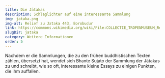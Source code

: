 ```yaml
---
title: Die Jātakas
description: Schlaglichter auf eine interessante Sammlung
img: jataka.png
img-alt: Relief zu Jataka 443, Borobudur
link: https://commons.wikimedia.org/wiki/File:COLLECTIE_TROPENMUSEUM_Reli%C3%ABf_Borobudur_TMnr_60042617.jpg
slugDir: jataka
category: Weitere Informationen
order: 5
---
```


Nachdem er die Sammlungen, die zu den frühen buddhistischen Texten zählen, übersetzt hat, wendet sich Bhante Sujato der Sammlung der Jātakas zu und schreibt, wie so oft, interessante kleine Essays zu einigen Punkten, die ihm auffallen.